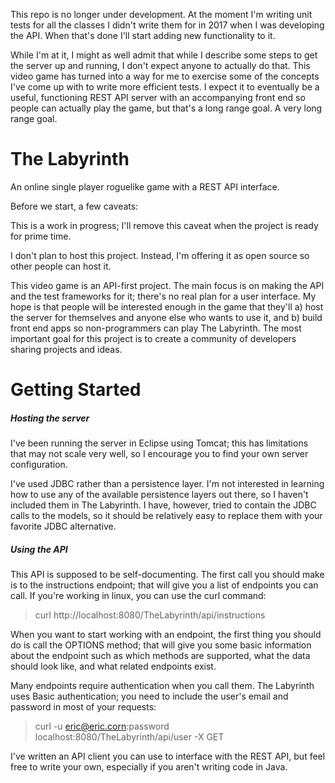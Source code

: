 This repo is no longer under development. At the moment I'm writing unit tests for all the classes
I didn't write them for in 2017 when I was developing the API. When that's done I'll start adding
new functionality to it.

While I'm at it, I might as well admit that while I describe some steps to get the server up and
running, I don't expect anyone to actually do that. This video game has turned into a way for me
to exercise some of the concepts I've come up with to write more efficient tests. I expect it to
eventually be a useful, functioning REST API server with an accompanying front end so people can
actually play the game, but that's a long range goal. A very long range goal.

# The Labyrinth

An online single player roguelike game with a REST API interface.

Before we start, a few caveats:

This is a work in progress; I'll remove this caveat when the project is ready for prime time.

I don't plan to host this project. Instead, I'm offering it as open source so other people can host it.

This video game is an API-first project. The main focus is on making the API and the test frameworks for
it; there's no real plan for a user interface. My hope is that people will be interested enough in
the game that they'll a) host the server for themselves and anyone else who wants to use it, and
b) build front end apps so non-programmers can play The Labyrinth. The most important goal for this
project is to create a community of developers sharing projects and ideas.

# Getting Started
##### Hosting the server
I've been running the server in Eclipse using Tomcat; this has limitations that may not scale very
well, so I encourage you to find your own server configuration.

I've used JDBC rather than a persistence layer. I'm not interested in learning how to use any
of the available persistence layers out there, so I haven't included them in The Labyrinth. I have,
however, tried to contain the JDBC calls to the models, so it should be relatively easy to replace them
with your favorite JDBC alternative.

##### Using the API
This API is supposed to be self-documenting. The first call you should make is to the instructions
endpoint; that will give you a list of endpoints you can call. If you're working in linux, you can use
the curl command:

> curl http://localhost:8080/TheLabyrinth/api/instructions

When you want to start working with an endpoint, the first thing you should do is call the OPTIONS
method; that will give you some basic information about the endpoint such as which methods are supported,
what the data should look like, and what related endpoints exist.

Many endpoints require authentication when you call them. The Labyrinth uses Basic authentication; you need
to include the user's email and password in most of your requests:

> curl -u eric@eric.corn:password localhost:8080/TheLabyrinth/api/user -X GET

I've written an API client you can use to interface with the REST API, but feel free to write your own,
especially if you aren't writing code in Java.
